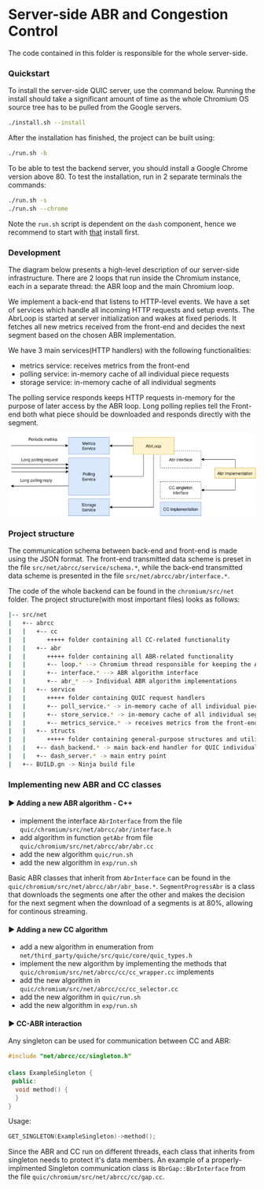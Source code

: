# Server-side ABR and Congestion Control

The code contained in this folder is responsible for the whole server-side.

### Quickstart

To install the server-side QUIC server, use the command below. Running the install should take a significant amount of time as the whole Chromium OS source tree has to be pulled from the Google servers.
```bash
./install.sh --install
```

After the installation has finished, the project can be built using:
```bash
./run.sh -b
```

To be able to test the backend server, you should install a Google Chrome version above 80. To test the installation, run in 2 separate terminals the commands:
```bash
./run.sh -s
./run.sh --chrome
```

Note the `run.sh` script is dependent on the `dash` component, hence we recommend to start with [that](../dash/README.md) install first.

### Development

The diagram below presents a high-level description of our server-side infrastructure. There are 2 loops that run inside the Chromium instance, each in a separate thread: the ABR loop and the main Chromium loop.

We implement a back-end that listens to HTTP-level events. We have a set of services which handle all incoming HTTP requests and setup events. The AbrLoop is started at server initialization and wakes at fixed periods. It fetches all new metrics received
from the front-end and decides the next segment based on the chosen ABR implementation.

We have 3 main services(HTTP handlers) with the following functionalities:
- metrics service: receives metrics from the front-end
- polling service: in-memory cache of all individual piece requests
- storage service: in-memory cache of all individual segments

The polling service responds keeps HTTP requests in-memory for the purpose of later access by the ABR loop. Long polling replies tell the Front-end both what piece should be downloaded and responds directly with the segment.

![ ](../docs/Backend.png)

### Project structure

The communication schema between back-end and front-end is made using the JSON format. The front-end transmitted data scheme is preset in the file `src/net/abrcc/service/schema.*`, while the back-end transmitted data scheme is presented in the file `src/net/abrcc/abr/interface.*`.

The code of the whole backend can be found in the `chromium/src/net` folder. The project structure(with most important files) looks as follows:

```bash
|-- src/net
|   +-- abrcc
|   |   +-- cc
|   |      +++++ folder containing all CC-related functionality
|   |   +-- abr
|   |      +++++ folder containing all ABR-related functionality
|   |      +-- loop.* --> Chromium thread responsible for keeping the ABR loop
|   |      +-- interface.* --> ABR algorithm interface
|   |      +-- abr_* --> Individual ABR algorithm implementations
|   |   +-- service
|   |      +++++ folder containing QUIC request handlers
|   |      +-- poll_service.* -> in-memory cache of all individual piece requests
|   |      +-- store_service.* -> in-memory cache of all individual segments
|   |      +-- metrics_service.* -> receives metrics from the front-end
|   |   +-- structs
|   |      +++++ folder containing general-purpose structures and utilitiess
|   |   +-- dash_backend.* -> main back-end handler for QUIC individual requests
|   |   +-- dash_server.* -> main entry point
|   +-- BUILD.gn -> Ninja build file
```

### Implementing new ABR and CC classes

#### ► Adding a new ABR algorithm - C++
  - implement the interface `AbrInterface` from the file `quic/chromium/src/net/abrcc/abr/interface.h`
  - add algorithm in function `getAbr` from file `quic/chromium/src/net/abrcc/abr/abr.cc`
  - add the new algorithm `quic/run.sh`
  - add the new algorithm in `exp/run.sh`


  Basic ABR classes that inherit from `AbrInterface` can be found in the `quic/chromium/src/net/abrcc/abr/abr_base.*`. `SegmentProgressAbr` is a class that downloads the segments one after the other and makes the decision for the next segment when the download of a segments is at 80\%, allowing for continous streaming.

#### ► Adding a new CC algorithm
  - add a new algorithm in enumeration from `net/third_party/quiche/src/quic/core/quic_types.h`
  - implement the new algorithm by implementing the methods that `quic/chromium/src/net/abrcc/cc/cc_wrapper.cc` implements
  - add the new algorithm in `quic/chromium/src/net/abrcc/cc/cc_selector.cc`
  - add the new algorithm in `quic/run.sh`
  - add the new algorithm in `exp/run.sh`

#### ► CC-ABR interaction

Any singleton can be used for communication between CC and ABR:
```C++
#include "net/abrcc/cc/singleton.h"

class ExampleSingleton {
 public:
  void method() {
  }
}
```

Usage:
```C++
GET_SINGLETON(ExampleSingleton)->method();
```

Since the ABR and CC run on different threads, each class that inherits from singleton needs to protect it's data members. An example of a properly-implmented Singleton communication class is `BbrGap::BbrInterface` from the file `quic/chromium/src/net/abrcc/cc/gap.cc`.
